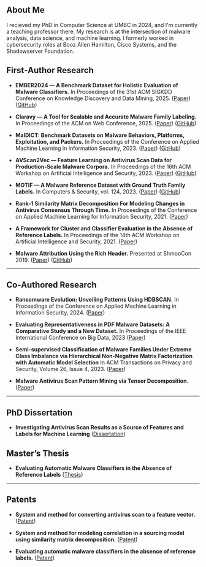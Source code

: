## About Me

I recieved my PhD in Computer Science at UMBC in 2024, and I'm currently a teaching professor there. My research is at the intersection of malware analysis, data science, and machine learning. I formerly worked in cybersecurity roles at Booz Allen Hamilton, Cisco Systems, and the Shadowserver Foundation.

## First‑Author Research

* **EMBER2024 — A Benchmark Dataset for Holistic Evaluation of Malware Classifiers.** In Proceedings of the 31st ACM SIGKDD Conference on Knowledge Discovery and Data Mining, 2025. ([Paper](https://arxiv.org/abs/2506.05074)) ([GitHub](https://github.com/futurecomputing4ai/ember2024))

* **Claravy — A Tool for Scalable and Accurate Malware Family Labeling.** In Proceedings of the ACM on Web Conference, 2025.  ([Paper](https://dl.acm.org/doi/abs/10.1145/3701716.3715212))  ([GitHub](https://github.com/FutureComputing4AI/ClarAVy))

* **MalDICT: Benchmark Datasets on Malware Behaviors, Platforms, Exploitation, and Packers.** In Proceedings of the Conference on Applied Machine Learning in Information Security, 2023. ([Paper](https://ceur-ws.org/Vol-3652/paper8.pdf)) ([GitHub](https://github.com/joyce8/MalDICT))

* **AVScan2Vec — Feature Learning on Antivirus Scan Data for Production‑Scale Malware Corpora.** In Proceedings of the 16th ACM Workshop on Artificial Intelligence and Security, 2023. ([Paper](https://dl.acm.org/doi/abs/10.1145/3605764.3623907)) ([GitHub](https://github.com/boozallen/AVScan2Vec))

* **MOTIF — A Malware Reference Dataset with Ground Truth Family Labels.** In Computers & Security, vol. 124, 2023.  ([Paper](https://www.sciencedirect.com/science/article/pii/S0167404822003133))  ([GitHub](https://github.com/boozallen/MOTIF))

* **Rank‑1 Similarity Matrix Decomposition For Modeling Changes in Antivirus Consensus Through Time.** In Proceedings of the Conference on Applied Machine Learning for Information Security, 2021. ([Paper](https://ceur-ws.org/Vol-3095/paper5.pdf))

* **A Framework for Cluster and Classifier Evaluation in the Absence of Reference Labels.** In Proceedings of the 14th ACM Workshop on Artificial Intelligence and Security, 2021. ([Paper](https://dl.acm.org/doi/abs/10.1145/3474369.3486867))

* **Malware Attribution Using the Rich Header.** Presented at ShmooCon 2019. ([Paper](https://raw.githubusercontent.com/RichHeaderResearch/RichPE/master/Malware%20Attribution%20Using%20the%20Rich%20Header.pdf))  ([GitHub](https://github.com/RichHeaderResearch/RichPE))

---

## Co‑Authored Research

* **Ransomware Evolution: Unveiling Patterns Using HDBSCAN.** In Proceedings of the Conference on Applied Machine Learning in Information Security, 2024.  ([Paper](https://ceur-ws.org/Vol-3920/paper10.pdf))

* **Evaluating Representativeness in PDF Malware Datasets: A Comparative Study and a New Dataset.** In Proceedings of the IEEE International Conference on Big Data, 2023 ([Paper](https://ieeexplore.ieee.org/abstract/document/10386516))

* **Semi-supervised Classification of Malware Families Under Extreme Class Imbalance via Hierarchical Non-Negative Matrix Factorization with Automatic Model Selection** In ACM Transactions on Privacy and Security, Volume 26, Issue 4, 2023. ([Paper](https://dl.acm.org/doi/full/10.1145/3624567))

* **Malware Antivirus Scan Pattern Mining via Tensor Decomposition.**  ([Paper](https://www.maksimeren.com/abstract/AV_on_Tensors__MTEM_Abstract_.pdf))

---

## PhD Dissertation

* **Investigating Antivirus Scan Results as a Source of Features and Labels for Machine Learning**  ([Dissertation](https://www.proquest.com/docview/3060123696))

## Master’s Thesis

* **Evaluating Automatic Malware Classifiers in the Absence of Reference Labels**  ([Thesis](https://www.proquest.com/docview/2437396564?pq-origsite=gscholar&fromopenview=true&sourcetype=Dissertations%20&%20Theses))

---

## Patents

* **System and method for converting antivirus scan to a feature vector.**  ([Patent](https://patents.google.com/patent/US20240303331A1/en))

* **System and method for modeling correlation in a sourcing model using similarity matrix decomposition.**  ([Patent](https://patents.google.com/patent/US20230267244A1/en))

* **Evaluating automatic malware classifiers in the absence of reference labels.**  ([Patent](https://patents.google.com/patent/US11977632B2/en))
